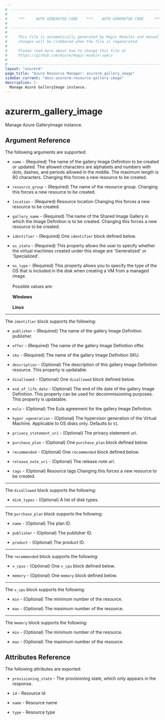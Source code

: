```yaml
---
# ----------------------------------------------------------------------------
#
#     ***     AUTO GENERATED CODE    ***    AUTO GENERATED CODE     ***
#
# ----------------------------------------------------------------------------
#
#     This file is automatically generated by Magic Modules and manual
#     changes will be clobbered when the file is regenerated.
#
#     Please read more about how to change this file at
#     https://github.com/Azure/magic-module-specs
#
# ----------------------------------------------------------------------------
layout: "azurerm"
page_title: "Azure Resource Manager: azurerm_gallery_image"
sidebar_current: "docs-azurerm-resource-gallery-image"
description: |-
  Manage Azure GalleryImage instance.
---
```


# azurerm_gallery_image

Manage Azure GalleryImage instance.


## Argument Reference

The following arguments are supported:

* `name` - (Required) The name of the gallery Image Definition to be created or updated. The allowed characters are alphabets and numbers with dots, dashes, and periods allowed in the middle. The maximum length is 80 characters. Changing this forces a new resource to be created.

* `resource_group` - (Required) The name of the resource group. Changing this forces a new resource to be created.

* `location` - (Required) Resource location Changing this forces a new resource to be created.

* `gallery_name` - (Required) The name of the Shared Image Gallery in which the Image Definition is to be created. Changing this forces a new resource to be created.

* `identifier` - (Required) One `identifier` block defined below.

* `os_state` - (Required) This property allows the user to specify whether the virtual machines created under this image are 'Generalized' or 'Specialized'.

* `os_type` - (Required) This property allows you to specify the type of the OS that is included in the disk when creating a VM from a managed image. <br><br> Possible values are: <br><br> **Windows** <br><br> **Linux**

---

The `identifier` block supports the following:

* `publisher` - (Required) The name of the gallery Image Definition publisher.

* `offer` - (Required) The name of the gallery Image Definition offer.

* `sku` - (Required) The name of the gallery Image Definition SKU.

* `description` - (Optional) The description of this gallery Image Definition resource. This property is updatable.

* `disallowed` - (Optional) One `disallowed` block defined below.

* `end_of_life_date` - (Optional) The end of life date of the gallery Image Definition. This property can be used for decommissioning purposes. This property is updatable.

* `eula` - (Optional) The Eula agreement for the gallery Image Definition.

* `hyper_vgeneration` - (Optional) The hypervisor generation of the Virtual Machine. Applicable to OS disks only. Defaults to `V1`.

* `privacy_statement_uri` - (Optional) The privacy statement uri.

* `purchase_plan` - (Optional) One `purchase_plan` block defined below.

* `recommended` - (Optional) One `recommended` block defined below.

* `release_note_uri` - (Optional) The release note uri.

* `tags` - (Optional) Resource tags Changing this forces a new resource to be created.

---

The `disallowed` block supports the following:

* `disk_types` - (Optional) A list of disk types.

---

The `purchase_plan` block supports the following:

* `name` - (Optional) The plan ID.

* `publisher` - (Optional) The publisher ID.

* `product` - (Optional) The product ID.

---

The `recommended` block supports the following:

* `v_cpus` - (Optional) One `v_cpu` block defined below.

* `memory` - (Optional) One `memory` block defined below.


---

The `v_cpu` block supports the following:

* `min` - (Optional) The minimum number of the resource.

* `max` - (Optional) The maximum number of the resource.

---

The `memory` block supports the following:

* `min` - (Optional) The minimum number of the resource.

* `max` - (Optional) The maximum number of the resource.

## Attributes Reference

The following attributes are exported:

* `provisioning_state` - The provisioning state, which only appears in the response.

* `id` - Resource Id

* `name` - Resource name

* `type` - Resource type
